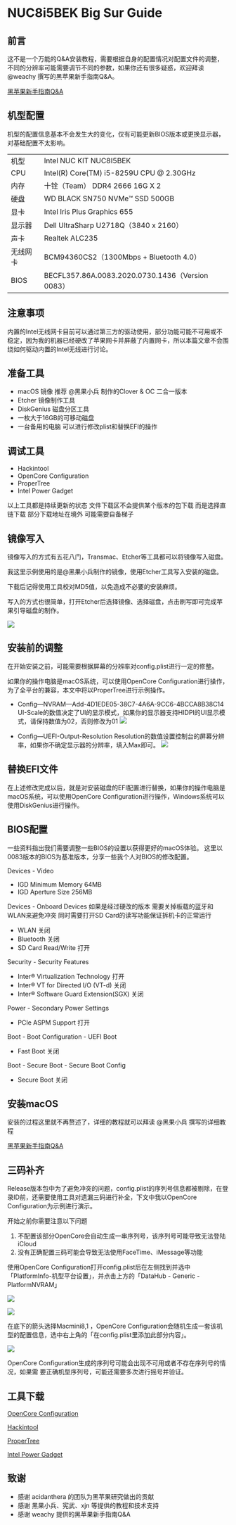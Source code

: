 

# NUC8i5BEK Big Sur Guide

## 前言
这不是一个万能的Q&A安装教程，需要根据自身的配置情况对配置文件的调整，不同的分辨率可能需要调节不同的参数，如果你还有很多疑惑，欢迎拜读 @weachy 撰写的黑苹果新手指南Q&A。

[黑苹果新手指南Q&A](https://zhuanlan.zhihu.com/p/165596210)

## 机型配置
机型的配置信息基本不会发生大的变化，仅有可能更新BIOS版本或更换显示器，对基础配置不太影响。

<table>
   <tr>
        <td>机型</td>
        <td>Intel NUC KIT NUC8I5BEK</td>
   </tr>
   <tr>
        <td>CPU</td>
        <td>Intel(R) Core(TM) i5-8259U CPU @ 2.30GHz</td>
   </tr>
   <tr>
        <td>内存</td>
        <td>十铨（Team） DDR4 2666 16G X 2</td>
   </tr>
   <tr>
        <td>硬盘</td>
        <td>WD BLACK SN750 NVMe™ SSD 500GB </td>
   </tr>
   <tr>
        <td>显卡</td>
        <td>Intel Iris Plus Graphics 655</td>
   </tr>
   <tr>
        <td>显示器</td>
        <td>Dell UltraSharp U2718Q（3840 x 2160）</td>
   </tr>
   <tr>
        <td>声卡</td>
        <td>Realtek ALC235</td>
   </tr>
   <tr>
        <td>无线网卡</td>
        <td>BCM94360CS2（1300Mbps + Bluetooth 4.0）</td>
   </tr>
   <tr>
        <td>BIOS</td>
        <td>BECFL357.86A.0083.2020.0730.1436（Version 0083）</td>
   </tr>
</table>

## 注意事项
内置的Intel无线网卡目前可以通过第三方的驱动使用，部分功能可能不可用或不稳定，因为我的机器已经硬改了苹果网卡并屏蔽了内置网卡，所以本篇文章不会围绕如何驱动内置的Intel无线进行讨论。

## 准备工具

- macOS 镜像 推荐 @黑果小兵 制作的Clover & OC 二合一版本
- Etcher 镜像制作工具
- DiskGenius 磁盘分区工具
- 一枚大于16GB的可移动磁盘
- 一台备用的电脑 可以进行修改plist和替换EFI的操作

## 调试工具

- Hackintool
- OpenCore Configuration
- ProperTree
- Intel Power Gadget

以上工具都是持续更新的状态 文件下载区不会提供某个版本的包下载 而是选择直链下载 部分下载地址在境外 可能需要自备梯子

## 镜像写入

镜像写入的方式有五花八门，Transmac、Etcher等工具都可以将镜像写入磁盘。

我这里示例使用的是@黑果小兵制作的镜像，使用Etcher工具写入安装的磁盘。

下载后记得使用工具校对MD5值，以免造成不必要的安装麻烦。

写入的方式也很简单，打开Etcher后选择镜像、选择磁盘，点击刷写即可完成苹果引导磁盘的制作。

<a href="https://img.hyejeong.cn/201015/X1.png">![](https://img.hyejeong.cn/201015/X1.png)</a>

## 安装前的调整

在开始安装之前，可能需要根据屏幕的分辨率对config.plist进行一定的修整。

如果你的操作电脑是macOS系统，可以使用OpenCore Configuration进行操作，为了全平台的兼容，本文中将以ProperTree进行示例操作。

- Config—NVRAM—Add-4D1EDE05-38C7-4A6A-9CC6-4BCCA8B38C14
    UI-Scale的数值决定了UI的显示模式，如果你的显示器支持HIDPI的UI显示模式，请保持数值为02，否则修改为01
    <a href="https://img.hyejeong.cn/201015/X2.png">![](https://img.hyejeong.cn/201015/X2.png)</a>
    
- Config—UEFI-Output-Resolution
    Resolution的数值设置控制台的屏幕分辨率，如果你不确定显示器的分辨率，填入Max即可。
    <a href="https://img.hyejeong.cn/201015/X3.png">![](https://img.hyejeong.cn/201015/X3.png)</a>

## 替换EFI文件
在上述修改完成以后，就是对安装磁盘的EFI配置进行替换，如果你的操作电脑是macOS系统，可以使用OpenCore Configuration进行操作，Windows系统可以使用DiskGenius进行操作。

## BIOS配置
一些资料指出我们需要调整一些BIOS的设置以获得更好的macOS体验。
这里以0083版本的BIOS为基准版本，分享一些我个人对BIOS的修改配置。

Devices - Video
- IGD Minimum Memory 64MB
- IGD Aperture Size 256MB

Devices - Onboard Devices 
如果是经过硬改的版本 需要关掉板载的蓝牙和WLAN来避免冲突 同时需要打开SD Card的读写功能保证拆机卡的正常运行

- WLAN 关闭
- Bluetooth 关闭
- SD Card Read/Write 打开

Security - Security Features
- Inter® Virtualization Technology 打开
- Inter® VT for Directed I/O (VT-d) 关闭
- Inter® Software Guard Extension(SGX) 关闭

Power - Secondary Power Settings
- PCIe ASPM Support 打开

Boot - Boot Configuration - UEFI Boot
- Fast Boot 关闭

Boot - Secure Boot - Secure Boot Config
- Secure Boot 关闭

## 安装macOS
安装的过程这里就不再赘述了，详细的教程就可以拜读 @黑果小兵 撰写的详细教程

[黑苹果新手指南Q&A](https://blog.daliansky.net/MacOS-installation-tutorial-XiaoMi-Pro-installation-process-records.html)

## 三码补齐
Release版本包中为了避免冲突的问题，config.plist的序列号信息都被剔除，在登录ID前，还需要使用工具对遗漏三码进行补全，下文中我以OpenCore Configuration为示例进行演示。

开始之前你需要注意以下问题
1. 不配置该部分OpenCore会自动生成一串序列号，该序列号可能导致无法登陆iCloud
2. 没有正确配置三码可能会导致无法使用FaceTime、iMessage等功能

使用OpenCore Configuration打开config.plist后在左侧找到并选中「PlatformInfo-机型平台设置」，并点击上方的「DataHub - Generic - PlatformNVRAM」

![](https://img.hyejeong.cn/200723/X1.jpg)

![](https://img.hyejeong.cn/200723/X3.jpg)

在底下的箭头选择Macmini8,1 ，OpenCore Configuration会随机生成一套该机型的配置信息，选中右上角的「在config.plist里添加此部分内容」。

![](https://img.hyejeong.cn/200723/X4.jpg)

OpenCore Configuration生成的序列号可能会出现不可用或者不存在序列号的情况，如果需
要正确机型序列号，可能还需要多次进行摇号并验证。

## 工具下载
[OpenCore Configuration](https://mackie100projects.altervista.org/apps/opencoreconf/download-new-build.php?version=last)

[Hackintool](https://github.com/headkaze/Hackintool/releases/latest/download/Hackintool.zip)

[ProperTree](https://github.com/corpnewt/ProperTree)

[Intel Power Gadget](https://software.intel.com/content/www/us/en/develop/articles/intel-power-gadget.html#attachment-heading)

## 致谢
- 感谢 acidanthera 的团队为黑苹果研究做出的贡献
- 感谢 黑果小兵、宪武、xjn 等提供的教程和技术支持
- 感谢 weachy 提供的黑苹果新手指南Q&A
